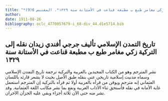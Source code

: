 ```yaml
---
title: "*مخطوطات ومطبوعات : تاريخ التمدن الإسلامي تأليف جرجي أفندي زيدان نقله إلى التركية زكي مغامر طبع ب مطبعة قناعت في الأستانة سنة ١٣٢٩*. المقتبس 6(9)"
author: 
date: 1911-08-26
bibliography: oclc_4770057679-i_68-div_44.d1e5714.bib
---
```




##  تاريخ التمدن الإسلامي   تأليف  جرجي  أفندي  زيدان  نقله إلى التركية  زكي مغامر  طبع ب  مطبعة قناعت  في  الأستانة  سنة  ١٣٢٩ 


 نشر المترجم وهو من الكتاب المجيدين بالعربية والتركية ترجمة تاريخ التمدن الإسلامي وسماه مدنيت إسلامية تاريخي عني بنقله طبق الأصل بحيث لا يشعر قارئه باللسان العثماني إنه مترجم ويوقن من قرأه بالعربية أولا ثم قرأه بالتركية إن المترجم استعمل غاية الأمانة في نقله فأستحق ثناء الآداب العربية ونفع بما نشر مكاتب اللغة العثمانية. وقد نشر منه حتى الآن  ثلاثة  أجزاء وبقي عليه الجزآن الآخران. 
